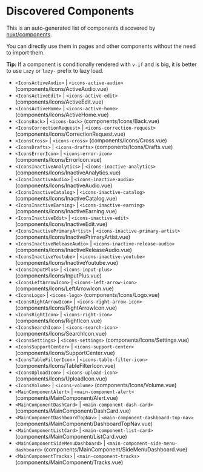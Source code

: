 # Discovered Components

This is an auto-generated list of components discovered by [nuxt/components](https://github.com/nuxt/components).

You can directly use them in pages and other components without the need to import them.

**Tip:** If a component is conditionally rendered with `v-if` and is big, it is better to use `Lazy` or `lazy-` prefix to lazy load.

- `<IconsActiveAudio>` | `<icons-active-audio>` (components/Icons/ActiveAudio.vue)
- `<IconsActiveEdit>` | `<icons-active-edit>` (components/Icons/ActiveEdit.vue)
- `<IconsActiveHome>` | `<icons-active-home>` (components/Icons/ActiveHome.vue)
- `<IconsBack>` | `<icons-back>` (components/Icons/Back.vue)
- `<IconsCorrectionRequest>` | `<icons-correction-request>` (components/Icons/CorrectionRequest.vue)
- `<IconsCross>` | `<icons-cross>` (components/Icons/Cross.vue)
- `<IconsDrafts>` | `<icons-drafts>` (components/Icons/Drafts.vue)
- `<IconsErrorIcon>` | `<icons-error-icon>` (components/Icons/ErrorIcon.vue)
- `<IconsInactiveAnalytics>` | `<icons-inactive-analytics>` (components/Icons/InactiveAnalytics.vue)
- `<IconsInactiveAudio>` | `<icons-inactive-audio>` (components/Icons/InactiveAudio.vue)
- `<IconsInactiveCatalog>` | `<icons-inactive-catalog>` (components/Icons/InactiveCatalog.vue)
- `<IconsInactiveEarning>` | `<icons-inactive-earning>` (components/Icons/InactiveEarning.vue)
- `<IconsInactiveEdit>` | `<icons-inactive-edit>` (components/Icons/InactiveEdit.vue)
- `<IconsInactivePrimaryArtist>` | `<icons-inactive-primary-artist>` (components/Icons/InactivePrimaryArtist.vue)
- `<IconsInactiveReleaseAudio>` | `<icons-inactive-release-audio>` (components/Icons/InactiveReleaseAudio.vue)
- `<IconsInactiveYoutube>` | `<icons-inactive-youtube>` (components/Icons/InactiveYoutube.vue)
- `<IconsInputPlus>` | `<icons-input-plus>` (components/Icons/InputPlus.vue)
- `<IconsLeftArrowIcon>` | `<icons-left-arrow-icon>` (components/Icons/LeftArrowIcon.vue)
- `<IconsLogo>` | `<icons-logo>` (components/Icons/Logo.vue)
- `<IconsRightArrowIcon>` | `<icons-right-arrow-icon>` (components/Icons/RightArrowIcon.vue)
- `<IconsRightIcon>` | `<icons-right-icon>` (components/Icons/RightIcon.vue)
- `<IconsSearchIcon>` | `<icons-search-icon>` (components/Icons/SearchIcon.vue)
- `<IconsSettings>` | `<icons-settings>` (components/Icons/Settings.vue)
- `<IconsSupportCenter>` | `<icons-support-center>` (components/Icons/SupportCenter.vue)
- `<IconsTableFilterIcon>` | `<icons-table-filter-icon>` (components/Icons/TableFilterIcon.vue)
- `<IconsUploadIcon>` | `<icons-upload-icon>` (components/Icons/UploadIcon.vue)
- `<IconsVolume>` | `<icons-volume>` (components/Icons/Volume.vue)
- `<MainComponentAlert>` | `<main-component-alert>` (components/MainComponent/Alert.vue)
- `<MainComponentDashCard>` | `<main-component-dash-card>` (components/MainComponent/DashCard.vue)
- `<MainComponentDashboardTopNav>` | `<main-component-dashboard-top-nav>` (components/MainComponent/DashboardTopNav.vue)
- `<MainComponentListCard>` | `<main-component-list-card>` (components/MainComponent/ListCard.vue)
- `<MainComponentSideMenuDashboard>` | `<main-component-side-menu-dashboard>` (components/MainComponent/SideMenuDashboard.vue)
- `<MainComponentTracks>` | `<main-component-tracks>` (components/MainComponent/Tracks.vue)
